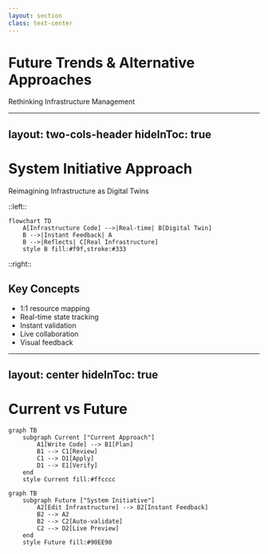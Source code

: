 ```yaml
---
layout: section
class: text-center
---
```


# Future Trends & Alternative Approaches

<div class="opacity-80 italic mb-4">
Rethinking Infrastructure Management
</div>

<!--
# Speaker Notes
Setup (1 min):
- "Let's look at where infrastructure management might be heading..."
- Connect to limitations we've seen in current tools
-->

---
layout: two-cols-header
hideInToc: true
---

# System Initiative Approach
Reimagining Infrastructure as Digital Twins

::left::

```mermaid {scale: 0.7}
flowchart TD
    A[Infrastructure Code] -->|Real-time| B[Digital Twin]
    B -->|Instant Feedback| A
    B -->|Reflects| C[Real Infrastructure]
    style B fill:#f9f,stroke:#333
```

::right::

## Key Concepts

<div v-click>

- 1:1 resource mapping
- Real-time state tracking
- Instant validation
- Live collaboration
- Visual feedback

</div>

<!--
# Speaker Notes

Setup (1-2 mins):
- "Imagine infrastructure that gives instant feedback..."
- Compare to current workflow limitations

Key Concepts (3-4 mins):

1. Digital Twins
   - Perfect mirror of infrastructure
   - Real-time state reflection
   - Immediate validation
   - Live updates

2. Real-world Impact
   - No more delayed feedback
   - Catch issues immediately
   - Collaborate in real-time
   - See changes instantly

3. Differences from Current Tools
   - Traditional: Plan → Apply → Wait
   - System Initiative: Instant Feedback Loop
   - Traditional: Static Files
   - System Initiative: Live Environment

Connect to Their Experience:
- "Think about game development environments"
- "Like live reload in web development"
- "Similar to real-time collaboration in Google Docs"

Questions to Ask:
- "How would this change your workflow?"
- "Where would instant feedback help most?"
- "What challenges do you see with this approach?"
-->

---
layout: center
hideInToc: true
---

# Current vs Future

```mermaid {scale: 0.8}
graph TB
    subgraph Current ["Current Approach"]
        A1[Write Code] --> B1[Plan]
        B1 --> C1[Review]
        C1 --> D1[Apply]
        D1 --> E1[Verify]
    end
    style Current fill:#ffcccc
```    
```mermaid {scale: 0.8}
graph TB    
    subgraph Future ["System Initiative"]
        A2[Edit Infrastructure] --> B2[Instant Feedback]
        B2 --> A2
        B2 --> C2[Auto-validate]
        C2 --> D2[Live Preview]
    end
    style Future fill:#90EE90
```

<!--
# Speaker Notes

Setup (1 min):
- "Let's compare the workflows..."

Key Differences (3-4 mins):

1. Feedback Speed
   - Current: Minutes to hours
   - Future: Milliseconds
   - Impact on development speed
   - Error detection

2. Validation Approach
   - Current: Separate steps
   - Future: Continuous
   - Built-in safety
   - Earlier problem detection

3. Team Collaboration
   - Current: Async reviews
   - Future: Real-time collaboration
   - Shared understanding
   - Faster iterations

Real-world Connection:
- Like modern development environments
- Similar to collaborative tools
- Evolution of developer experience

Questions to Explore:
- "Which workflow looks better to you?"
- "Where would this help most?"
- "What challenges do you see?"

End with Future Vision:
- Infrastructure as responsive environment
- Teams working together in real-time
- Faster, safer changes
- Better developer experience
-->